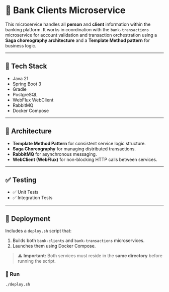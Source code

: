 # 🏦 Bank Clients Microservice

This microservice handles all **person** and **client** information within the banking platform. It works in coordination with the `bank-transactions` microservice for account validation and transaction orchestration using a **Saga choreography architecture** and a **Template Method pattern** for business logic.

---

## 🚀 Tech Stack

- Java 21
- Spring Boot 3
- Gradle
- PostgreSQL
- WebFlux WebClient
- RabbitMQ
- Docker Compose

---

## 🧩 Architecture

- **Template Method Pattern** for consistent service logic structure.
- **Saga Choreography** for managing distributed transactions.
- **RabbitMQ** for asynchronous messaging.
- **WebClient (WebFlux)** for non-blocking HTTP calls between services.

---

## ✅ Testing

- ✅ Unit Tests
- ✅ Integration Tests

---

## 🐳 Deployment

Includes a `deploy.sh` script that:

1. Builds both `bank-clients` and `bank-transactions` microservices.
2. Launches them using Docker Compose.

> ⚠️ **Important:** Both services must reside in the **same directory** before running the script.

### 🔧 Run

```bash
./deploy.sh
